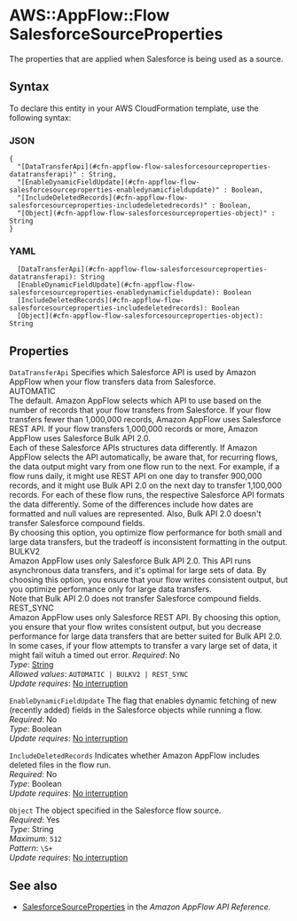 # AWS::AppFlow::Flow SalesforceSourceProperties<a name="aws-properties-appflow-flow-salesforcesourceproperties"></a>

 The properties that are applied when Salesforce is being used as a source\. 

## Syntax<a name="aws-properties-appflow-flow-salesforcesourceproperties-syntax"></a>

To declare this entity in your AWS CloudFormation template, use the following syntax:

### JSON<a name="aws-properties-appflow-flow-salesforcesourceproperties-syntax.json"></a>

```
{
  "[DataTransferApi](#cfn-appflow-flow-salesforcesourceproperties-datatransferapi)" : String,
  "[EnableDynamicFieldUpdate](#cfn-appflow-flow-salesforcesourceproperties-enabledynamicfieldupdate)" : Boolean,
  "[IncludeDeletedRecords](#cfn-appflow-flow-salesforcesourceproperties-includedeletedrecords)" : Boolean,
  "[Object](#cfn-appflow-flow-salesforcesourceproperties-object)" : String
}
```

### YAML<a name="aws-properties-appflow-flow-salesforcesourceproperties-syntax.yaml"></a>

```
  [DataTransferApi](#cfn-appflow-flow-salesforcesourceproperties-datatransferapi): String
  [EnableDynamicFieldUpdate](#cfn-appflow-flow-salesforcesourceproperties-enabledynamicfieldupdate): Boolean
  [IncludeDeletedRecords](#cfn-appflow-flow-salesforcesourceproperties-includedeletedrecords): Boolean
  [Object](#cfn-appflow-flow-salesforcesourceproperties-object): String
```

## Properties<a name="aws-properties-appflow-flow-salesforcesourceproperties-properties"></a>

`DataTransferApi`  <a name="cfn-appflow-flow-salesforcesourceproperties-datatransferapi"></a>
Specifies which Salesforce API is used by Amazon AppFlow when your flow transfers data from Salesforce\.    
AUTOMATIC  
The default\. Amazon AppFlow selects which API to use based on the number of records that your flow transfers from Salesforce\. If your flow transfers fewer than 1,000,000 records, Amazon AppFlow uses Salesforce REST API\. If your flow transfers 1,000,000 records or more, Amazon AppFlow uses Salesforce Bulk API 2\.0\.  
Each of these Salesforce APIs structures data differently\. If Amazon AppFlow selects the API automatically, be aware that, for recurring flows, the data output might vary from one flow run to the next\. For example, if a flow runs daily, it might use REST API on one day to transfer 900,000 records, and it might use Bulk API 2\.0 on the next day to transfer 1,100,000 records\. For each of these flow runs, the respective Salesforce API formats the data differently\. Some of the differences include how dates are formatted and null values are represented\. Also, Bulk API 2\.0 doesn't transfer Salesforce compound fields\.  
By choosing this option, you optimize flow performance for both small and large data transfers, but the tradeoff is inconsistent formatting in the output\.  
BULKV2  
Amazon AppFlow uses only Salesforce Bulk API 2\.0\. This API runs asynchronous data transfers, and it's optimal for large sets of data\. By choosing this option, you ensure that your flow writes consistent output, but you optimize performance only for large data transfers\.  
Note that Bulk API 2\.0 does not transfer Salesforce compound fields\.  
REST\_SYNC  
Amazon AppFlow uses only Salesforce REST API\. By choosing this option, you ensure that your flow writes consistent output, but you decrease performance for large data transfers that are better suited for Bulk API 2\.0\. In some cases, if your flow attempts to transfer a vary large set of data, it might fail wituh a timed out error\.
*Required*: No  
*Type*: [String](aws-properties-appflow-flow-datatransferapi.md)  
*Allowed values*: `AUTOMATIC | BULKV2 | REST_SYNC`  
*Update requires*: [No interruption](https://docs.aws.amazon.com/AWSCloudFormation/latest/UserGuide/using-cfn-updating-stacks-update-behaviors.html#update-no-interrupt)

`EnableDynamicFieldUpdate`  <a name="cfn-appflow-flow-salesforcesourceproperties-enabledynamicfieldupdate"></a>
 The flag that enables dynamic fetching of new \(recently added\) fields in the Salesforce objects while running a flow\.   
*Required*: No  
*Type*: Boolean  
*Update requires*: [No interruption](https://docs.aws.amazon.com/AWSCloudFormation/latest/UserGuide/using-cfn-updating-stacks-update-behaviors.html#update-no-interrupt)

`IncludeDeletedRecords`  <a name="cfn-appflow-flow-salesforcesourceproperties-includedeletedrecords"></a>
 Indicates whether Amazon AppFlow includes deleted files in the flow run\.   
*Required*: No  
*Type*: Boolean  
*Update requires*: [No interruption](https://docs.aws.amazon.com/AWSCloudFormation/latest/UserGuide/using-cfn-updating-stacks-update-behaviors.html#update-no-interrupt)

`Object`  <a name="cfn-appflow-flow-salesforcesourceproperties-object"></a>
 The object specified in the Salesforce flow source\.   
*Required*: Yes  
*Type*: String  
*Maximum*: `512`  
*Pattern*: `\S+`  
*Update requires*: [No interruption](https://docs.aws.amazon.com/AWSCloudFormation/latest/UserGuide/using-cfn-updating-stacks-update-behaviors.html#update-no-interrupt)

## See also<a name="aws-properties-appflow-flow-salesforcesourceproperties--seealso"></a>
+ [SalesforceSourceProperties](https://docs.aws.amazon.com/appflow/1.0/APIReference/API_SalesforceSourceProperties.html) in the *Amazon AppFlow API Reference*\.

